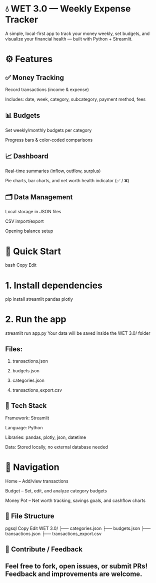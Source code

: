💧 WET 3.0 — Weekly Expense Tracker
=============================================
A simple, local-first app to track your money weekly, set budgets, and visualize your financial health — built with Python + Streamlit.

⚙️ Features
=============================================
✅ Money Tracking
-

Record transactions (income & expense)

Includes: date, week, category, subcategory, payment method, fees

📊 Budgets
-
Set weekly/monthly budgets per category

Progress bars & color-coded comparisons

📈 Dashboard
-
Real-time summaries (inflow, outflow, surplus)

Pie charts, bar charts, and net worth health indicator (✅ / ❌)

🗂️ Data Management
-
Local storage in JSON files

CSV import/export

Opening balance setup

🚀 Quick Start
===========================================
bash
Copy
Edit
# 1. Install dependencies
pip install streamlit pandas plotly

# 2. Run the app
streamlit run app.py
Your data will be saved inside the WET 3.0/ folder

Files:
-

1. transactions.json

2. budgets.json

3. categories.json

4. transactions_export.csv

🧰 Tech Stack
-
Framework: Streamlit

Language: Python

Libraries: pandas, plotly, json, datetime

Data: Stored locally, no external database needed

📎 Navigation
=================================================
Home – Add/view transactions

Budget – Set, edit, and analyze category budgets

Money Pot – Net worth tracking, savings goals, and cashflow charts

📁 File Structure
-
pgsql
Copy
Edit
WET 3.0/
├── categories.json
├── budgets.json
├── transactions.json
├── transactions_export.csv

🙌 Contribute / Feedback
-
Feel free to fork, open issues, or submit PRs! 
Feedback and improvements are welcome.
-
